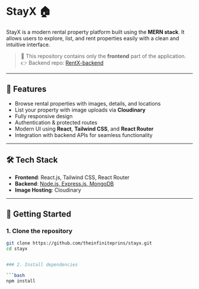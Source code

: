 # StayX 🏠

StayX is a modern rental property platform built using the **MERN stack**. It allows users to explore, list, and rent properties easily with a clean and intuitive interface.

> 🔗 This repository contains only the **frontend** part of the application.  
> 👉 Backend repo: [RentX-backend](https://github.com/Niraj-Node/RentX-backend)

---

## 🚀 Features

- Browse rental properties with images, details, and locations
- List your property with image uploads via **Cloudinary**
- Fully responsive design
- Authentication & protected routes
- Modern UI using **React**, **Tailwind CSS**, and **React Router**
- Integration with backend APIs for seamless functionality

---

## 🛠 Tech Stack

- **Frontend**: React.js, Tailwind CSS, React Router
- **Backend**: [Node.js, Express.js, MongoDB](https://github.com/Niraj-Node/RentX-backend)
- **Image Hosting**: Cloudinary

---

## 🔧 Getting Started

### 1. Clone the repository

```bash
git clone https://github.com/theinfiniteprins/stayx.git
cd stayx


### 2. Install dependencies

```bash
npm install
